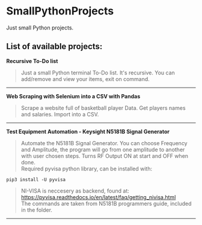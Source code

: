 # SmallPythonProjects
Just small Python projects.

## List of available projects:

**Recursive To-Do list**

 >Just a small Python terminal To-Do list.
 It's recursive.
 You can add/remove and view your items, exit on command.

---

**Web Scraping with Selenium into a CSV with Pandas**
 
 >Scrape a website full of basketball player Data.
 Get players names and salaries.
 Import into a CSV.
 
 ---
 
 **Test Equipment Automation - Keysight N5181B Signal Generator**
 
 >Automate the N5181B Signal Generator.
 >You can choose Frequency and Amplitude, the program will go from one amplitude to another with user chosen steps.
 >Turns RF Output ON at start and OFF when done.<br>
 >Required pyvisa python library, can be installed with:
``` 
pip3 install -U pyvisa
```
 
 > NI-VISA is neccesery as backend, found at:
 > https://pyvisa.readthedocs.io/en/latest/faq/getting_nivisa.html<br>
 > The commands are taken from N5181B programmers guide, included in the folder.
 
 ---
